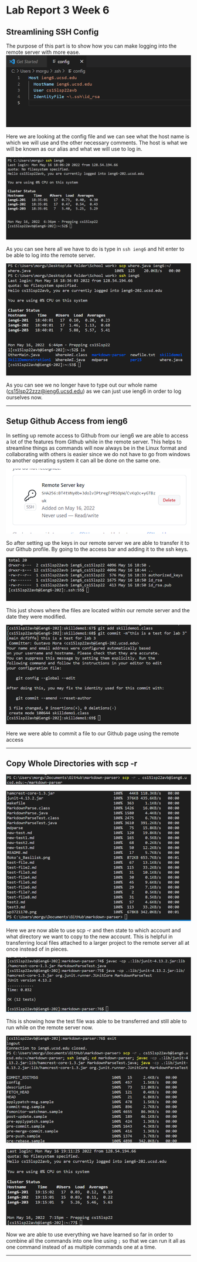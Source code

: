 # Lab Report 3 Week 6

## Streamlining SSH Config
The purpose of this part is to show how you can make logging into the remote server with more ease. 
![Im1](LR3p1.png)

Here we are looking at the config file and we can see what the host name is which we will use and the other necessary comments. The host is what we will be known as our alias and what we will use to log in.

![Im1](LR3p2.png)

As you can see here all we have to do is type in `ssh ieng6` and hit enter to be able to log into the remote server.

![Im1](LR3p3.png)

As you can see we no longer have to type out our whole name (cs15lsp22zzz@ieng6.ucsd.edu) as we can just use ieng6 in order to log ourselves now.

______

## Setup Github Access from ieng6
In setting up remote access to Github from our ieng6 we are able to access a lot of the features from Github while in the remote server. This helps to streamline things as commands will now always be in the Linux format and collaborating with others is easier since we do not have to go from windows to another operating system it can all be done on the same one.

![Im1](LR3p4.png)

So after setting up the keys in our remote server we are able to transfer it to our Github profile. By going to the access bar and adding it to the ssh keys.

![Im1](LR3p5.png)

This just shows where the files are located within our remote server and the date they were modified.

![Im1](LR3p6.png)

Here we were able to commit a file to our Github page using the remote access

___________

## Copy Whole Directories with scp -r
![Im1](LR3p7.png)



![Im1](LR3p8.png)

Here we are now able to use scp -r and then state to which account and what directory we want to copy to the new account. This is helpful in transferring local files attached to a larger project to the remote server all at once instead of in pieces.

![Im1](LR3p9.png)

This is showing how the test file was able to be transferred and still able to run while on the remote server now.

![Im1](LR3p10.png)



![Im1](LR3p11.png)

Now we are able to use everything we have learned so far in order to combine all the commands into one line using `;` so that we can run it all as one command instead of as multiple commands one at a time.

_________

